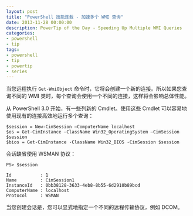 ```yaml
---
layout: post
title: "PowerShell 技能连载 - 加速多个 WMI 查询"
date: 2013-11-28 00:00:00
description: PowerTip of the Day - Speeding Up Multiple WMI Queries
categories:
- powershell
- tip
tags:
- powershell
- tip
- powertip
- series
---
```

当您远程执行 `Get-WmiObject` 命令时，它将会创建一个新的连接。所以如果您查询不同的 WMI 类时，每个查询会使用一个不同的连接，这样将会影响总体性能。

从 PowerShell 3.0 开始，有一些列新的 Cmdlet。使用这些 Cmdlet 可以容易地使用现有的连接高效地运行多个查询：

	$session = New-CimSession –ComputerName localhost
	$os = Get-CimInstance –ClassName Win32_OperatingSystem –CimSession $session
	$bios = Get-CimInstance -ClassName Win32_BIOS -CimSession $session

会话缺省使用 WSMAN 协议：

	PS> $session

	Id           : 1
	Name         : CimSession1
	InstanceId   : 0bb38128-3633-4eb8-8b55-6d2910b89bcd
	ComputerName : localhost
	Protocol     : WSMAN

当您创建会话是，您可以显式地指定一个不同的远程传输协议，例如 DCOM。

<!--本文国际来源：[Speeding Up Multiple WMI Queries](http://community.idera.com/powershell/powertips/b/tips/posts/speeding-up-multiple-wmi-queries)-->
